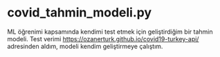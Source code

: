 # covid_tahmin_modeli.py
ML öğrenimi kapsamında kendimi test etmek için geliştirdiğim bir tahmin modeli. Test verimi https://ozanerturk.github.io/covid19-turkey-api/ adresinden aldım, modeli kendim geliştirmeye çalıştım.
